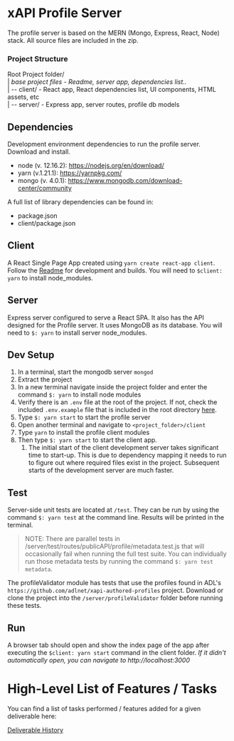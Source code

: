 # xAPI Profile Server
The profile server is based on the MERN (Mongo, Express, React, Node) stack. All source files are included in the zip. 

### Project Structure
Root Project folder/  
|  _base project files - Readme, server app, dependencies list.._  
| -- client/ - React app, React dependencies list, UI components, HTML assets, etc  
| -- server/ - Express app, server routes, profile db models

## Dependencies
Development environment dependencies to run the profile server. Download and install.

- node (v. 12.16.2): https://nodejs.org/en/download/
- yarn (v.1.21.1): https://yarnpkg.com/
- mongo (v. 4.0.1): https://www.mongodb.com/download-center/community

A full list of library dependencies can be found in: 
- package.json
- client/package.json

## Client
A React Single Page App created using `yarn create react-app client`. Follow the [Readme](./client/README.md) for development and builds. You will need to `$client: yarn` to install node_modules.

## Server
Express server configured to serve a React SPA. It also has the API designed for the Profile server. It uses MongoDB as its database. You will need to `$: yarn` to install server node_modules.

## Dev Setup
1. In a terminal, start the mongodb server `mongod`
1. Extract the project
1. In a new terminal navigate inside the project folder and enter the command `$: yarn` to install node modules
1. Verify there is an `.env` file at the root of the project. If not, check the included `.env.example` file that is included in the root directory [here](../.env.example).
1. Type `$: yarn start` to start the profile server
1. Open another terminal and navigate to `<project_folder>/client`
1. Type `yarn` to install the profile client modules
1. Then type `$: yarn start` to start the client app.
    1. The initial start of the client development server takes significant time to start-up. This is due to dependency mapping it needs to run to figure out where required files exist in the project. Subsequent starts of the development server are much faster.

## Test
Server-side unit tests are located at `/test`. They can be run by using the command `$: yarn test` at the command line. Results will be printed in the terminal.

> NOTE: There are parallel tests in /server/test/routes/publicAPI/profile/metadata.test.js that will occasionally fail when running the full test suite. You can individually run those metadata tests by running the command `$: yarn test metadata`. 

The profileValidator module has tests that use the profiles found in ADL's `https://github.com/adlnet/xapi-authored-profiles` project. Download or clone the project into the `/server/profileValidator` folder before running these tests.

## Run
A browser tab should open and show the index page of the app after executing the `$client: yarn start` command in the client folder. _If it didn't automatically open, you can navigate to http://localhost:3000_


# High-Level List of Features / Tasks
You can find a list of tasks performed / features added for a given deliverable here:

[Deliverable History](https://github.com/adlnet/profile-server/wiki/Deliverable-History)